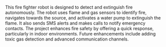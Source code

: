 This fire fighter robot is designed to detect and extinguish fire autonomously. The robot uses flame and gas sensors to identify fire, navigates towards the source, and activates a water pump to extinguish the flame. 
It also sends SMS alerts and makes calls to notify emergency contacts. The project enhances fire safety by offering a quick response, particularly in indoor environments. Future enhancements include adding toxic gas detection and advanced communication channels.
